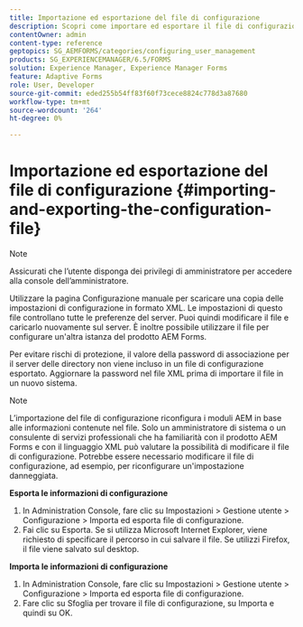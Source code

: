 ```yaml
---
title: Importazione ed esportazione del file di configurazione
description: Scopri come importare ed esportare il file di configurazione per modificare le preferenze del server o configurare un’altra istanza di prodotto di AEM Forms.
contentOwner: admin
content-type: reference
geptopics: SG_AEMFORMS/categories/configuring_user_management
products: SG_EXPERIENCEMANAGER/6.5/FORMS
solution: Experience Manager, Experience Manager Forms
feature: Adaptive Forms
role: User, Developer
source-git-commit: eded255b54ff83f60f73cece8824c778d3a87680
workflow-type: tm+mt
source-wordcount: '264'
ht-degree: 0%

---
```


# Importazione ed esportazione del file di configurazione {#importing-and-exporting-the-configuration-file}

>[!NOTE]
> 
> Assicurati che l’utente disponga dei privilegi di amministratore per accedere alla console dell’amministratore.

Utilizzare la pagina Configurazione manuale per scaricare una copia delle impostazioni di configurazione in formato XML. Le impostazioni di questo file controllano tutte le preferenze del server. Puoi quindi modificare il file e caricarlo nuovamente sul server. È inoltre possibile utilizzare il file per configurare un&#39;altra istanza del prodotto AEM Forms.

Per evitare rischi di protezione, il valore della password di associazione per il server delle directory non viene incluso in un file di configurazione esportato. Aggiornare la password nel file XML prima di importare il file in un nuovo sistema.

>[!NOTE]
>
>L’importazione del file di configurazione riconfigura i moduli AEM in base alle informazioni contenute nel file. Solo un amministratore di sistema o un consulente di servizi professionali che ha familiarità con il prodotto AEM Forms e con il linguaggio XML può valutare la possibilità di modificare il file di configurazione. Potrebbe essere necessario modificare il file di configurazione, ad esempio, per riconfigurare un&#39;impostazione danneggiata.

**Esporta le informazioni di configurazione**

1. In Administration Console, fare clic su Impostazioni > Gestione utente > Configurazione > Importa ed esporta file di configurazione.
1. Fai clic su Esporta. Se si utilizza Microsoft Internet Explorer, viene richiesto di specificare il percorso in cui salvare il file. Se utilizzi Firefox, il file viene salvato sul desktop.

**Importa le informazioni di configurazione**

1. In Administration Console, fare clic su Impostazioni > Gestione utente > Configurazione > Importa ed esporta file di configurazione.
1. Fare clic su Sfoglia per trovare il file di configurazione, su Importa e quindi su OK.
